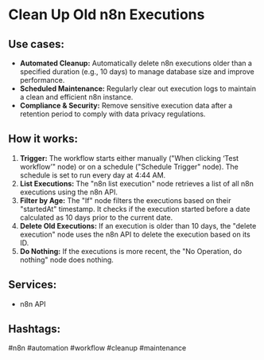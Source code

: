 # Clean Up Old n8n Executions

## Use cases:

*   **Automated Cleanup:** Automatically delete n8n executions older than a specified duration (e.g., 10 days) to manage database size and improve performance.
*   **Scheduled Maintenance:** Regularly clear out execution logs to maintain a clean and efficient n8n instance.
*   **Compliance & Security:**  Remove sensitive execution data after a retention period to comply with data privacy regulations.

## How it works:

1.  **Trigger:** The workflow starts either manually ("When clicking ‘Test workflow’" node) or on a schedule ("Schedule Trigger" node). The schedule is set to run every day at 4:44 AM.
2.  **List Executions:** The "n8n list execution" node retrieves a list of all n8n executions using the n8n API.
3.  **Filter by Age:** The "If" node filters the executions based on their "startedAt" timestamp.  It checks if the execution started before a date calculated as 10 days prior to the current date.
4.  **Delete Old Executions:** If an execution is older than 10 days, the "delete execution" node uses the n8n API to delete the execution based on its ID.
5.  **Do Nothing:** If the executions is more recent, the "No Operation, do nothing" node does nothing.

## Services:

*   n8n API

## Hashtags:

#n8n #automation #workflow #cleanup #maintenance
